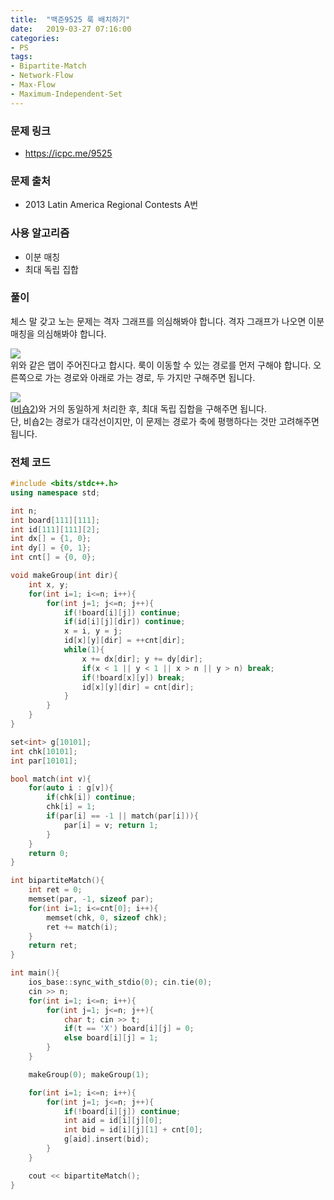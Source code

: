 ```yaml
---
title:  "백준9525 룩 배치하기"
date:   2019-03-27 07:16:00
categories:
- PS
tags:
- Bipartite-Match
- Network-Flow
- Max-Flow
- Maximum-Independent-Set
---
```


### 문제 링크
* https://icpc.me/9525

### 문제 출처
* 2013 Latin America Regional Contests A번

### 사용 알고리즘
* 이분 매칭
* 최대 독립 집합

### 풀이
체스 말 갖고 노는 문제는 격자 그래프를 의심해봐야 합니다.
격자 그래프가 나오면 이분 매칭을 의심해봐야 합니다.

<img src = "https://i.imgur.com/wXeNzHD.png"><br>
위와 같은 맵이 주어진다고 합시다. 룩이 이동할 수 있는 경로를 먼저 구해야 합니다. 오른쪽으로 가는 경로와 아래로 가는 경로, 두 가지만 구해주면 됩니다.

<img src = "https://i.imgur.com/svbTWXm.png"><br>
(<a href = "https://justicehui.github.io/koi/2019/03/27/BOJ2570/">비숍2</a>)와 거의 동일하게 처리한 후, 최대 독립 집합을 구해주면 됩니다.<Br>
단, 비숍2는 경로가 대각선이지만, 이 문제는 경로가 축에 평행하다는 것만 고려해주면 됩니다.

### 전체 코드
```cpp
#include <bits/stdc++.h>
using namespace std;

int n;
int board[111][111];
int id[111][111][2];
int dx[] = {1, 0};
int dy[] = {0, 1};
int cnt[] = {0, 0};

void makeGroup(int dir){
	int x, y;
	for(int i=1; i<=n; i++){
		for(int j=1; j<=n; j++){
			if(!board[i][j]) continue;
			if(id[i][j][dir]) continue;
			x = i, y = j;
			id[x][y][dir] = ++cnt[dir];
			while(1){
				x += dx[dir]; y += dy[dir];
				if(x < 1 || y < 1 || x > n || y > n) break;
				if(!board[x][y]) break;
				id[x][y][dir] = cnt[dir];
			}
		}
	}
}

set<int> g[10101];
int chk[10101];
int par[10101];

bool match(int v){
	for(auto i : g[v]){
		if(chk[i]) continue;
		chk[i] = 1;
		if(par[i] == -1 || match(par[i])){
			par[i] = v; return 1;
		}
	}
	return 0;
}

int bipartiteMatch(){
	int ret = 0;
	memset(par, -1, sizeof par);
	for(int i=1; i<=cnt[0]; i++){
		memset(chk, 0, sizeof chk);
		ret += match(i);
	}
	return ret;
}

int main(){
	ios_base::sync_with_stdio(0); cin.tie(0);
	cin >> n;
	for(int i=1; i<=n; i++){
		for(int j=1; j<=n; j++){
			char t; cin >> t;
			if(t == 'X') board[i][j] = 0;
			else board[i][j] = 1;
		}
	}

	makeGroup(0); makeGroup(1);

	for(int i=1; i<=n; i++){
		for(int j=1; j<=n; j++){
			if(!board[i][j]) continue;
			int aid = id[i][j][0];
			int bid = id[i][j][1] + cnt[0];
			g[aid].insert(bid);
		}
	}

	cout << bipartiteMatch();
}
```
